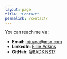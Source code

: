 ```yaml
---
layout: page
title: "Contact"
permalink: /contact/
---
```


You can reach me via:

- **Email**: jojuana@msn.com
- **LinkedIn**: [Billie Adkins](https://www.linkedin.com/in/billie-adkins-40b186384)
- **GitHub**: [@BADKINS17](https://github.com/BADKINS17)
